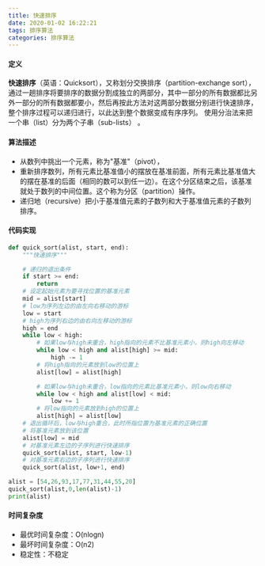 ```yaml
---
title: 快速排序
date: 2020-01-02 16:22:21
tags: 排序算法
categories: 排序算法
---
```


#### 定义

**快速排序**（英语：Quicksort），又称划分交换排序（partition-exchange sort），通过一趟排序将要排序的数据分割成独立的两部分，其中一部分的所有数据都比另外一部分的所有数据都要小，然后再按此方法对这两部分数据分别进行快速排序，整个排序过程可以递归进行，以此达到整个数据变成有序序列。  使用分治法来把一个串（list）分为两个子串（sub-lists） 。
<!-- more -->

#### 算法描述

- 从数列中挑出一个元素，称为"基准"（pivot），
- 重新排序数列，所有元素比基准值小的摆放在基准前面，所有元素比基准值大的摆在基准的后面（相同的数可以到任一边）。在这个分区结束之后，该基准就处于数列的中间位置。这个称为分区（partition）操作。
- 递归地（recursive）把小于基准值元素的子数列和大于基准值元素的子数列排序。

#### 代码实现

```python
def quick_sort(alist, start, end):
    """快速排序"""

    # 递归的退出条件
    if start >= end:
        return
    # 设定起始元素为要寻找位置的基准元素
    mid = alist[start]
    # low为序列左边的由左向右移动的游标
    low = start
    # high为序列右边的由右向左移动的游标
    high = end
    while low < high:
        # 如果low与high未重合，high指向的元素不比基准元素小，则high向左移动
        while low < high and alist[high] >= mid:
            high -= 1
        # 将high指向的元素放到low的位置上
        alist[low] = alist[high]

        # 如果low与high未重合，low指向的元素比基准元素小，则low向右移动
        while low < high and alist[low] < mid:
            low += 1
        # 将low指向的元素放到high的位置上
        alist[high] = alist[low]
    # 退出循环后，low与high重合，此时所指位置为基准元素的正确位置
    # 将基准元素放到该位置
    alist[low] = mid
    # 对基准元素左边的子序列进行快速排序
    quick_sort(alist, start, low-1)
    # 对基准元素右边的子序列进行快速排序
    quick_sort(alist, low+1, end)

alist = [54,26,93,17,77,31,44,55,20]
quick_sort(alist,0,len(alist)-1)
print(alist)
```

#### 时间复杂度

- 最优时间复杂度：O(nlogn)
- 最坏时间复杂度：O(n2)
- 稳定性：不稳定